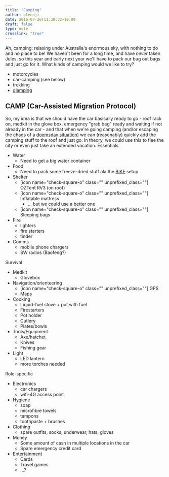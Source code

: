 ```yaml
---
title: "Camping"
author: glennji
date: 2016-07-26T11:38:32+10:00
draft: false
type: note
crosslink: "true"
---
```

Ah, camping: relaxing under Australia's enormous sky, with nothing to do and no place to be! We haven't been for a long time, and have <em>never</em> taken Jules, so this year and early next year we'll have to pack our bug out bags and just go for it.
What kinds of camping would we like to try?
<ul>
 	<li>motorcycles</li>
 	<li>car-camping (see below)</li>
 	<li>trekking</li>
 	<li><a href="http://glennji.com/2017/04/09/the-other-taronga/">glamping</a></li>
</ul>
<h2>CAMP (Car-Assisted Migration Protocol)</h2>
So, my idea is that we should have the car basically ready to go - roof rack on, medkit in the glove box, emergency "grab bag" ready and waiting if not already in the car - and that when we're going camping (and/or escaping the chaos of a <a href="http://glennji.com/lexicon/bug-out/">doomsday situation</a>) we can (reasonably) quickly add the camping stuff to the roof and just go. In theory, we could use this to flee the city or even just take an extended vacation.
Essentials
<ul>
 	<li>Water
<ul>
 	<li>Need to get a big water container</li>
</ul>
</li>
 	<li>Food
<ul>
 	<li>Need to pack some freeze-dried stuff ala the <a href="http://glennji.com/lexicon/the-motorcycle-pack/">BIKE</a> setup</li>
</ul>
</li>
 	<li>Shelter
<ul>
 	<li>[icon name="check-square-o" class="" unprefixed_class=""] OZTent RV3 (on roof)</li>
 	<li>[icon name="check-square-o" class="" unprefixed_class=""] Inflatable mattress
<ul>
 	<li>... but we could use a better one</li>
</ul>
</li>
 	<li>[icon name="check-square-o" class="" unprefixed_class=""] Sleeping bags</li>
</ul>
</li>
 	<li>Fire
<ul>
 	<li>lighters</li>
 	<li>fire starters</li>
 	<li>tinder</li>
</ul>
</li>
 	<li>Comms
<ul>
 	<li>mobile phone chargers</li>
 	<li>SW radios (Baofeng?)</li>
</ul>
</li>
</ul>
Survival
<ul>
 	<li>Medkit
<ul>
 	<li>Glovebox</li>
</ul>
</li>
 	<li>Navigation/orienteering
<ul>
 	<li>[icon name="check-square-o" class="" unprefixed_class=""] GPS</li>
 	<li>Maps</li>
</ul>
</li>
 	<li>Cooking
<ul>
 	<li>Liquid-fuel stove + pot with fuel</li>
 	<li>Firestarters</li>
 	<li>Pot holder</li>
 	<li>Cutlery</li>
 	<li>Plates/bowls</li>
</ul>
</li>
 	<li>Tools/Equipment
<ul>
 	<li>Axe/hatchet</li>
 	<li>Knives</li>
 	<li>Fishing gear</li>
</ul>
</li>
 	<li>Light
<ul>
 	<li>LED lantern</li>
 	<li>more torches needed</li>
</ul>
</li>
</ul>
Role-specific
<ul>
 	<li>Electronics
<ul>
 	<li>car chargers</li>
 	<li>wifi-4G access point</li>
</ul>
</li>
 	<li>Hygiene
<ul>
 	<li>soap</li>
 	<li>microfibre towels</li>
 	<li>tampons</li>
 	<li>toothpaste + brushes</li>
</ul>
</li>
 	<li>Clothing
<ul>
 	<li>spare outfits, socks, underwear, hats, gloves</li>
</ul>
</li>
 	<li>Money
<ul>
 	<li>Some amount of cash in multiple locations in the car</li>
 	<li>Spare emergency credit card</li>
</ul>
</li>
 	<li>Entertainment
<ul>
 	<li>Cards</li>
 	<li>Travel games</li>
 	<li>...?</li>
</ul>
</li>
</ul>
